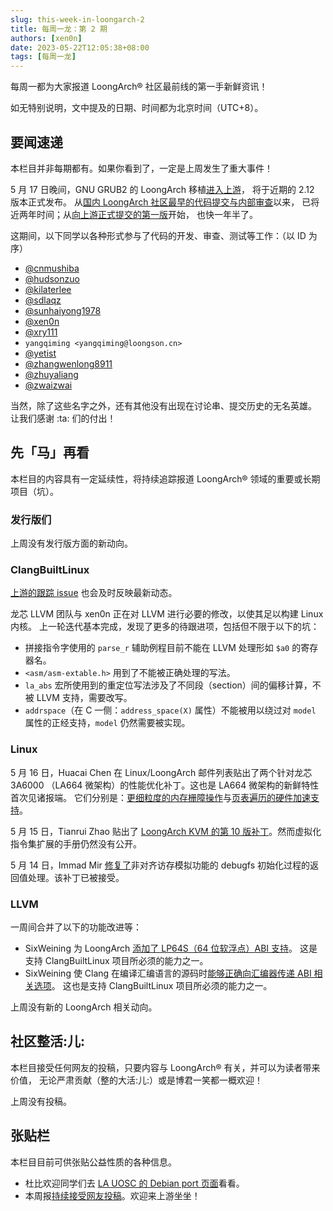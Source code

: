 ```yaml
---
slug: this-week-in-loongarch-2
title: 每周一龙：第 2 期
authors: [xen0n]
date: 2023-05-22T12:05:38+08:00
tags: [每周一龙]
---
```


每周一都为大家报道 LoongArch&reg; 社区最前线的第一手新鲜资讯！

<!-- truncate -->

如无特别说明，文中提及的日期、时间都为北京时间（UTC+8）。

## 要闻速递

本栏目并非每期都有。如果你看到了，一定是上周发生了重大事件！

5 月 17 日晚间，GNU GRUB2 的 LoongArch 移植[进入上游][grub-msg]，
将于近期的 2.12 版本正式发布。
从[国内 LoongArch 社区最早的代码提交与内部审查][la64-grub-first-pr]以来，
已将近两年时间；从[向上游正式提交的第一版][grub-first-submission]开始，
也快一年半了。

[grub-msg]: https://lists.gnu.org/archive/html/grub-devel/2023-05/msg00089.html
[la64-grub-first-pr]: https://github.com/loongarch64/grub/pull/1
[grub-first-submission]: https://lists.gnu.org/archive/html/grub-devel/2022-01/msg00036.html

这期间，以下同学以各种形式参与了代码的开发、审查、测试等工作：（以 ID 为序）

* [@cnmushiba](https://github.com/cnmushiba)
* [@hudsonzuo](https://github.com/hudsonzuo)
* [@kilaterlee](https://github.com/kilaterlee)
* [@sdlaqz](https://github.com/sdlaqz)
* [@sunhaiyong1978](https://github.com/sunhaiyong1978)
* [@xen0n](https://github.com/xen0n)
* [@xry111](https://github.com/xry111)
* `yangqiming <yangqiming@loongson.cn>`
* [@yetist](https://github.com/yetist)
* [@zhangwenlong8911](https://github.com/zhangwenlong8911)
* [@zhuyaliang](https://github.com/zhuyaliang)
* [@zwaizwai](https://github.com/zwaizwai)

当然，除了这些名字之外，还有其他没有出现在讨论串、提交历史的无名英雄。
让我们感谢 :ta: 们的付出！

## 先「马」再看

本栏目的内容具有一定延续性，将持续追踪报道 LoongArch&reg; 领域的重要或长期项目（坑）。

### 发行版们

上周没有发行版方面的新动向。

### ClangBuiltLinux

[上游的跟踪 issue](https://github.com/ClangBuiltLinux/linux/issues/1787)
也会及时反映最新动态。

龙芯 LLVM 团队与 xen0n 正在对 LLVM 进行必要的修改，以使其足以构建 Linux 内核。
上一轮迭代基本完成，发现了更多的待跟进项，包括但不限于以下的坑：

* 拼接指令字使用的 `parse_r` 辅助例程目前不能在 LLVM 处理形如 `$a0` 的寄存器名。
* `<asm/asm-extable.h>` 用到了不能被正确处理的写法。
* `la_abs` 宏所使用到的重定位写法涉及了不同段（section）间的偏移计算，不被 LLVM 支持，需要改写。
* `addrspace`（在 C 一侧：`address_space(X)` 属性）不能被用以绕过对 `model` 属性的正经支持，`model` 仍然需要被实现。

### Linux

5 月 16 日，Huacai Chen 在 Linux/LoongArch 邮件列表贴出了两个针对龙芯 3A6000
（LA664 微架构）的性能优化补丁。这也是 LA664 微架构的新鲜特性首次见诸报端。
它们分别是：[更细粒度的内存栅障操作][la664-dbar]与[页表遍历的硬件加速支持][la664-ptw]。

5 月 15 日，Tianrui Zhao 贴出了 [LoongArch KVM 的第 10 版补丁][kvm-r10]。然而虚拟化指令集扩展的手册仍然没有公开。

5 月 14 日，Immad Mir [修复了][fix-debugfs-init]非对齐访存模拟功能的 debugfs 初始化过程的返回值处理。该补丁已被接受。

[la664-dbar]: https://lore.kernel.org/loongarch/20230516124536.535343-1-chenhuacai@loongson.cn/
[la664-ptw]: https://lore.kernel.org/loongarch/20230516124610.535360-1-chenhuacai@loongson.cn/
[kvm-r10]: https://lore.kernel.org/loongarch/20230515021522.2445551-1-zhaotianrui@loongson.cn/
[fix-debugfs-init]: https://lore.kernel.org/loongarch/CY5PR12MB64558068B314942BA1B2ED2BC67B9@CY5PR12MB6455.namprd12.prod.outlook.com/

### LLVM

一周间合并了以下的功能改进等：

* SixWeining 为 LoongArch [添加了 LP64S（64 位软浮点）ABI 支持][D150417]。
  这是支持 ClangBuiltLinux 项目所必须的能力之一。
* SixWeining 使 Clang 在编译汇编语言的源码时[能够正确向汇编器传递 ABI 相关选项][D150537]。
  这也是支持 ClangBuiltLinux 项目所必须的能力之一。

上周没有新的 LoongArch 相关动向。

[D150417]: https://reviews.llvm.org/D150417
[D150537]: https://reviews.llvm.org/D150537

## 社区整活:儿:

本栏目接受任何网友的投稿，只要内容与 LoongArch&reg; 有关，并可以为读者带来价值，
无论严肃贡献（整的大活:儿:）或是博君一笑都一概欢迎！

上周没有投稿。

## 张贴栏

本栏目目前可供张贴公益性质的各种信息。

* 杜比欢迎同学们去 [LA UOSC 的 Debian port 页面][lauosc-debian]看看。
* 本周报[持续接受网友投稿][call-for-submissions]。欢迎来上游坐坐！

[lauosc-debian]: https://bbs.loongarch.org/d/167-lauosc-debian-12-ports
[call-for-submissions]: https://github.com/loongson-community/areweloongyet/issues/16
